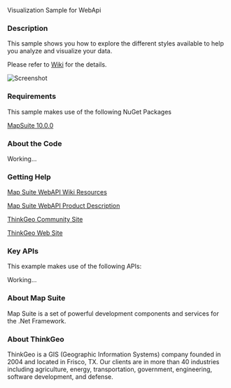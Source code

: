 Visualization Sample for WebApi

### Description

This sample shows you how to explore the different styles available to help you analyze and visualize your data.

Please refer to [Wiki](http://wiki.thinkgeo.com/wiki/map_suite_web_for_webapi) for the details.

![Screenshot](https://github.com/ThinkGeo/VisualizationSample-ForWebApi/blob/master/ScreenShot.png)

### Requirements
This sample makes use of the following NuGet Packages

[MapSuite 10.0.0](https://www.nuget.org/packages?q=ThinkGeo)

### About the Code

Working...

### Getting Help

[Map Suite WebAPI Wiki Resources](http://wiki.thinkgeo.com/wiki/map_suite_web_for_webapi)

[Map Suite WebAPI Product Description](https://thinkgeo.com/ui-controls#web-platforms)

[ThinkGeo Community Site](http://community.thinkgeo.com/)

[ThinkGeo Web Site](http://www.thinkgeo.com)

### Key APIs
This example makes use of the following APIs:

Working...

### About Map Suite
Map Suite is a set of powerful development components and services for the .Net Framework.

### About ThinkGeo
ThinkGeo is a GIS (Geographic Information Systems) company founded in 2004 and located in Frisco, TX. Our clients are in more than 40 industries including agriculture, energy, transportation, government, engineering, software development, and defense.
